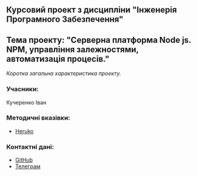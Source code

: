## Курсовий проект з дисципліни "Інженерія Програмного Забезпечення"
## Тема проекту: "Серверна платформа Node js. NPM, управління залежностями, автоматизація процесів."

*Коротка загальна характеристика проекту.*

### Учасники:

Кучеренко Іван 

### Методичні вказівки:
- [Heruko](https://jace-dev.herokuapp.com/design/js-talks#/)

### Контактні дані:
 - [GitHub](https://github.com/IKu4er)
 - [Телеграм](http://t.me/rmnstepaniuk)


